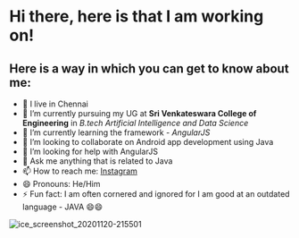# Hi there, here is that I am working on!

## Here is a way in which you can get to know about me:

- 👯 I live in Chennai
- 🔭 I’m currently pursuing my UG at **Sri Venkateswara College of Engineering** in _B.tech Artificial Intelligence and Data Science_ 
- 🌱 I’m currently learning the framework - _AngularJS_
- 👯 I’m looking to collaborate on Android app development using Java
- 🤔 I’m looking for help with AngularJS
- 💬 Ask me anything that is related to Java
- 📫 How to reach me: [Instagram](https://www.instagram.com/thz_iz_vishnuoff/ "Vishnu Profile")
- 😄 Pronouns: He/Him
- ⚡ Fun fact: I am often cornered and ignored for I am good at an outdated language - JAVA 😄😄


![ice_screenshot_20201120-215501](https://user-images.githubusercontent.com/64918181/99824037-2532f380-2b7b-11eb-8dd5-1b26e84d674a.png)
